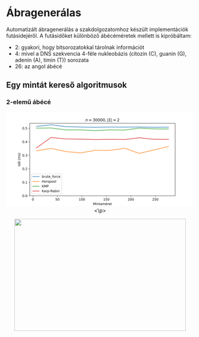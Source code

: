 # Ábragenerálas
Automatizált ábragenerálás a szakdolgozatomhoz készült implementációk futásidejéről.
A futásidőket különböző ábécéméretek mellett is kipróbáltam:
- 2: gyakori, hogy bitsorozatokkal tárolnak információt
- 4: mivel a DNS szekvencia 4-féle nukleobázis (citozin (C), guanin (G), adenin (A), timin (T)) sorozata
- 26: az angol ábécé

## Egy mintát kereső algoritmusok
### 2-elemű ábécé
<p align="center">
  <img src="./peldak/n30000__Sigma2.svg" width=1500>
<\p>
<p align="center">
  <img width="460" height="300" src="https://picsum.photos/460/300">
</p>
